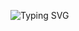 
<a><img src="https://readme-typing-svg.demolab.com?font=Fira+Code&duration=4000&pause=500&color=3C3D41&width=435&lines=Hey%2C+I'm+Atilla+Y%C3%BCce!;I+work+as+a+frontend+developer.+" alt="Typing SVG" /></a>
